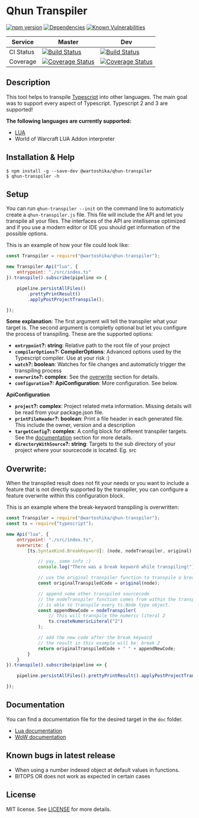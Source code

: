 # Qhun Transpiler

[![npm version](https://badge.fury.io/js/%40wartoshika%2Fqhun-transpiler.svg)](https://www.npmjs.com/package/@wartoshika/qhun-transpiler)
[![Dependencies](https://david-dm.org/wartoshika/qhun-transpiler.svg)](https://david-dm.org/wartoshika/qhun-transpiler)
[![Known Vulnerabilities](https://snyk.io/test/npm/@wartoshika/qhun-transpiler/badge.svg)](https://snyk.io/test/npm/@wartoshika/qhun-transpiler)

Service | Master | Dev  |
----    | ----   | ---- |
CI Status | [![Build Status](https://travis-ci.org/wartoshika/qhun-transpiler.svg?branch=master)](https://travis-ci.org/wartoshika/qhun-transpiler) | [![Build Status](https://travis-ci.org/wartoshika/qhun-transpiler.svg?branch=dev)](https://travis-ci.org/wartoshika/qhun-transpiler) |
Coverage | [![Coverage Status](https://coveralls.io/repos/github/wartoshika/qhun-transpiler/badge.svg?branch=master)](https://coveralls.io/github/wartoshika/qhun-transpiler?branch=master) | [![Coverage Status](https://coveralls.io/repos/github/wartoshika/qhun-transpiler/badge.svg?branch=dev)](https://coveralls.io/github/wartoshika/qhun-transpiler?branch=dev) |


## **Description**

This tool helps to transpile [Typescript](https://github.com/Microsoft/TypeScript) into other languages. The main goal was to support every aspect of Typescript. Typescript 2 and 3 are supported!

**The following languages are currently supported:**
- [LUA](https://www.lua.org/)
- World of Warcraft LUA Addon interpreter

## **Installation & Help**

```console
$ npm install -g --save-dev @wartoshika/qhun-transpiler
$ qhun-transpiler -h
```

## **Setup**

You can run `qhun-transpiler --init` on the command line to automaticly create a `qhun-transpiler.js` file. This file will include the API
and let you transpile all your files. The interfaces of the API are intellisense optimized and if you use a modern editor or IDE you should get
information of the possible options.

This is an example of how your file could look like:

```js
const Transpiler = require("@wartoshika/qhun-transpiler");

new Transpiler.Api("lua", {
    entrypoint: "./src/index.ts"
}).transpile().subscribe(pipeline => {

    pipeline.persistAllFiles()
        .prettyPrintResult()
        .applyPostProjectTranspile();

});
```

**Some explanation**: The first argument will tell the transpiler what your target is. The second argument is completly optional but let you
configure the process of transpiling. These are the supported options:

- **`entrypoint`?: string**: Relative path to the root file of your project
- **`compilerOptions`?: CompilerOptions**: Advanced options used by the Typescript compiler. Use at your risk :)
- **`watch`?: boolean**: Watches for file changes and automaticly trigger the transpiling process
- **`overwrite`?: complex**: See the [overwrite](#Overwrite) section for details.
- **`configuration`?: ApiConfiguration**: More configuration. See below.

**ApiConfiguration**

- **`project`?: complex**: Project related meta information. Missing details will be read from your package.json file.
- **`printFileHeader`?: boolean**: Print a file header in each generated file. This include the owner, version and a description
- **`targetConfig`?: complex**: A config block for different transpiler targets. See the [documentation](#Documentation) section for more details.
- **`directoryWithSource`?: string**: Targets to the sub directory of your project where your sourcecode is located. Eg. src

## **Overwrite**:

When the transpiled result does not fit your needs or you want to include a feature that is not directly supported by the transpiler, you can configure a feature overwrite within this configuration block.

This is an example where the break-keyword transpiling is overwritten:

```js
const Transpiler = require("@wartoshika/qhun-transpiler");
const ts = require("typescript");

new Api("lua", {
    entrypoint: "./src/index.ts",
    overwrite: {
        [ts.SyntaxKind.BreakKeyword]: (node, nodeTranspiler, original) => {

            // yay, some info :)
            console.log("There was a break keyword while transpiling!");

            // use the original transpiler function to transpile a break keyword
            const originalTranspiledCode = original(node);

            // append some other transpiled sourcecode
            // the nodeTranspiler function comes from within the transpiler and
            // is able to transpile every ts.Node type object.
            const appendNewCode = nodeTranspiler(
                // this will transpile the numeric literal 2
                ts.createNumericLiteral("2")
            );

            // add the new code after the break keyword
            // the result in this example will be: break 2
            return originalTranspiledCode + " " + appendNewCode;
        }
    }
}).transpile().subscribe(pipeline => {

    pipeline.persistAllFiles().prettyPrintResult().applyPostProjectTranspile();

});
```

## **Documentation**

You can find a documentation file for the desired target in the `doc` folder.
  
- [Lua documentation](./doc/lua.md)
- [WoW documentation](./doc/wow.md)

## **Known bugs in latest release**
- When using a number indexed object at default values in functions.
- BITOPS OR does not work as expected in certain cases

## **License**

MIT license. See [LICENSE](./LICENSE) for more details.